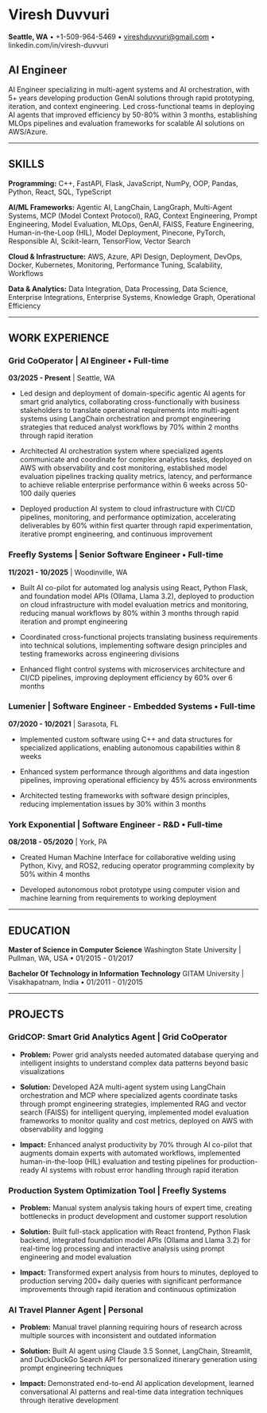# Viresh Duvvuri
**Seattle, WA** • +1-509-964-5469 • vireshduvvuri@gmail.com • linkedin.com/in/viresh-duvvuri

## AI Engineer

AI Engineer specializing in multi-agent systems and AI orchestration, with 5+ years developing production GenAI solutions through rapid prototyping, iteration, and context engineering. Led cross-functional teams in deploying AI agents that improved efficiency by 50-80% within 3 months, establishing MLOps pipelines and evaluation frameworks for scalable AI solutions on AWS/Azure.

---

## SKILLS

**Programming:** C++, FastAPI, Flask, JavaScript, NumPy, OOP, Pandas, Python, React, SQL, TypeScript

**AI/ML Frameworks:** Agentic AI, LangChain, LangGraph, Multi-Agent Systems, MCP (Model Context Protocol), RAG, Context Engineering, Prompt Engineering, Model Evaluation, MLOps, GenAI, FAISS, Feature Engineering, Human-in-the-Loop (HIL), Model Deployment, Pinecone, PyTorch, Responsible AI, Scikit-learn, TensorFlow, Vector Search

**Cloud & Infrastructure:** AWS, Azure, API Design, Deployment, DevOps, Docker, Kubernetes, Monitoring, Performance Tuning, Scalability, Workflows

**Data & Analytics:** Data Integration, Data Processing, Data Science, Enterprise Integrations, Enterprise Systems, Knowledge Graph, Operational Efficiency

---

## WORK EXPERIENCE

### Grid CoOperator | **AI Engineer** • Full-time
**03/2025 - Present** | Seattle, WA

- Led design and deployment of domain-specific agentic AI agents for smart grid analytics, collaborating cross-functionally with business stakeholders to translate operational requirements into multi-agent systems using LangChain orchestration and prompt engineering strategies that reduced analyst workflows by 70% within 2 months through rapid iteration

- Architected AI orchestration system where specialized agents communicate and coordinate for complex analytics tasks, deployed on AWS with observability and cost monitoring, established model evaluation pipelines tracking quality metrics, latency, and performance to achieve reliable enterprise performance within 6 weeks across 50-100 daily queries

- Deployed production AI system to cloud infrastructure with CI/CD pipelines, monitoring, and performance optimization, accelerating deliverables by 60% within first quarter through rapid experimentation, iterative prompt engineering, and continuous improvement

### Freefly Systems | **Senior Software Engineer** • Full-time
**11/2021 - 10/2025** | Woodinville, WA

- Built AI co-pilot for automated log analysis using React, Python Flask, and foundation model APIs (Ollama, Llama 3.2), deployed to production on cloud infrastructure with model evaluation metrics and monitoring, reducing manual workflows by 80% within 3 months through rapid iteration and prompt engineering

- Coordinated cross-functional projects translating business requirements into technical solutions, implementing software design principles and testing frameworks across engineering divisions

- Enhanced flight control systems with microservices architecture and CI/CD pipelines, improving deployment efficiency by 60% over 6 months

### Lumenier | **Software Engineer - Embedded Systems** • Full-time
**07/2020 - 10/2021** | Sarasota, FL

- Implemented custom software using C++ and data structures for specialized applications, enabling autonomous capabilities within 8 weeks

- Enhanced system performance through algorithms and data ingestion pipelines, improving operational efficiency by 45% across environments

- Architected testing frameworks with software design principles, reducing implementation issues by 30% within 3 months

### York Exponential | **Software Engineer - R&D** • Full-time
**08/2018 - 05/2020** | York, PA

- Created Human Machine Interface for collaborative welding using Python, Kivy, and ROS2, reducing operator programming complexity by 50% within 4 months

- Developed autonomous robot prototype using computer vision and machine learning from requirements to working deployment

---

## EDUCATION

**Master of Science in Computer Science**
Washington State University | Pullman, WA, USA • 01/2015 - 01/2017

**Bachelor Of Technology in Information Technology**
GITAM University | Visakhapatnam, India • 01/2011 - 01/2015

---

## PROJECTS

### GridCOP: Smart Grid Analytics Agent | **Grid CoOperator**

- **Problem:** Power grid analysts needed automated database querying and intelligent insights to understand complex data patterns beyond basic visualizations

- **Solution:** Developed A2A multi-agent system using LangChain orchestration and MCP where specialized agents coordinate tasks through prompt engineering strategies, implemented RAG and vector search (FAISS) for intelligent querying, implemented model evaluation frameworks to monitor quality and cost metrics, deployed on AWS with observability and logging

- **Impact:** Enhanced analyst productivity by 70% through AI co-pilot that augments domain experts with automated workflows, implemented human-in-the-loop (HIL) evaluation and testing pipelines for production-ready AI systems with robust error handling through rapid iteration

### Production System Optimization Tool | **Freefly Systems**

- **Problem:** Manual system analysis taking hours of expert time, creating bottlenecks in product development and customer support resolution

- **Solution:** Built full-stack application with React frontend, Python Flask backend, integrated foundation model APIs (Ollama and Llama 3.2) for real-time log processing and interactive analysis using prompt engineering and model evaluation

- **Impact:** Transformed expert analysis from hours to minutes, deployed to production serving 200+ daily queries with significant performance improvements through rapid iteration and continuous optimization

### AI Travel Planner Agent | **Personal**

- **Problem:** Manual travel planning requiring hours of research across multiple sources with inconsistent and outdated information

- **Solution:** Built AI agent using Claude 3.5 Sonnet, LangChain, Streamlit, and DuckDuckGo Search API for personalized itinerary generation using prompt engineering techniques

- **Impact:** Demonstrated end-to-end AI application development, learned conversational AI patterns and real-time data integration techniques through iterative development

